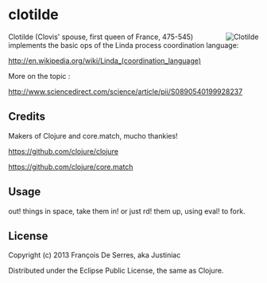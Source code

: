 # clotilde

<img src="http://justiniac.github.com/clotilde/resources/clotilde.jpg"
 alt="Clotilde" title="Clotilde, first queen of France" align="right" />

Clotilde (Clovis' spouse, first queen of France, 475-545) implements the basic ops of the Linda process coordination language:

http://en.wikipedia.org/wiki/Linda_(coordination_language)

More on the topic :

http://www.sciencedirect.com/science/article/pii/S0890540199928237

## Credits

Makers of Clojure and core.match, mucho thankies!

https://github.com/clojure/clojure

https://github.com/clojure/core.match

## Usage

out! things in space, take them in! or just rd! them up, using eval! to fork.

## License

Copyright (c) 2013 François De Serres, aka Justiniac

Distributed under the Eclipse Public License, the same as Clojure.
